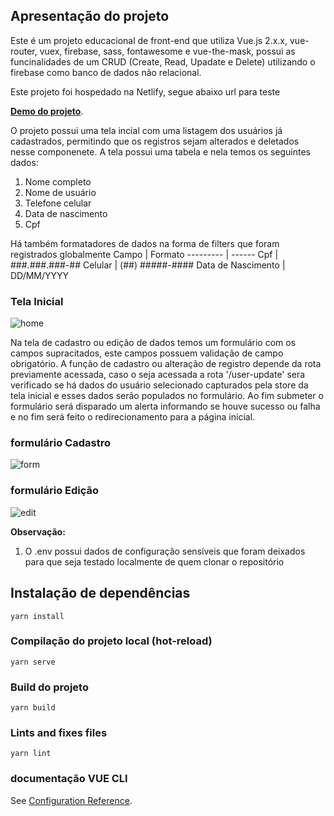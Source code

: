 ## Apresentação do projeto
Este é um projeto educacional de front-end que utiliza Vue.js 2.x.x, vue-router, vuex, firebase, sass, fontawesome e vue-the-mask, possui as funcinalidades de um CRUD (Create, Read, Upadate e Delete) utilizando o firebase como banco de dados não relacional.

Este projeto foi hospedado na Netlify, segue abaixo url para teste

[**Demo do projeto**](https://crud-vue-firebase.netlify.app/).

O projeto possui uma tela incial com uma listagem dos usuários já cadastrados, permitindo que os registros sejam alterados e deletados nesse componenete. A tela possui uma tabela e nela temos os seguintes dados:
 1. Nome completo
 2. Nome de usuário
 3. Telefone celular
 4. Data de nascimento 
 5. Cpf

Há também formatadores de dados na forma de filters que foram registrados globalmente
  Campo | Formato
  --------- | ------
  Cpf | ###.###.###-##
  Celular | (##) #####-####
  Data de Nascimento | DD/MM/YYYY
  
  ### Tela Inicial
  ![home](https://user-images.githubusercontent.com/57969613/180681589-fca11024-acec-4445-b25a-e8b57d0b9b5e.png)

Na tela de cadastro ou edição de dados temos um formulário com os campos supracitados, este campos possuem validação de campo obrigatório. A função de cadastro ou alteração de registro depende da rota previamente acessada, caso o seja acessada a rota '/user-update' sera verificado se há dados do usuário selecionado capturados pela store da tela inicial e esses dados serão populados no formulário. Ao fim submeter o formulário será disparado um alerta informando se houve sucesso ou falha e no fim será feito o redirecionamento para a página inicial.

### formulário Cadastro
![form](https://user-images.githubusercontent.com/57969613/180681876-e5804bf7-0ee6-435a-98e2-39e2914aa162.png)

### formulário Edição
![edit](https://user-images.githubusercontent.com/57969613/180681954-b5a68e13-4d4a-419e-9f26-8f82d4bc76d7.png)


**Observação:** 
1. O .env possui dados de configuração sensíveis que foram deixados para que seja testado localmente de quem clonar o repositório 
## Instalação de dependências
```
yarn install
```

### Compilação do projeto local (hot-reload)
```
yarn serve
```

### Build do projeto
```
yarn build
```

### Lints and fixes files
```
yarn lint
```

### documentação VUE CLI
See [Configuration Reference](https://cli.vuejs.org/config/).
